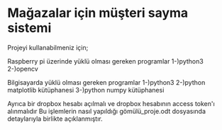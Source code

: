 # Mağazalar için müşteri sayma sistemi

Projeyi kullanabilmeniz için;

Raspberry pi üzerinde yüklü olması gereken programlar
1-)python3
2-)opencv

Bilgisayarda yüklü olması gereken programlar
1-)python3
2-)python matplotlib kütüphanesi
3-)python numpy kütüphanesi

Ayrıca bir dropbox hesabı açılmalı ve dropbox hesabının access token'ı alınmalıdır
Bu işlemlerin nasıl yapıldığı gömülü_proje.odt dosyasında detaylarıyla birlikte açıklanmıştır.
